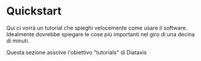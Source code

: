 # Quickstart

Qui ci vorrà un tutorial che spieghi velocemente come usare il software.
Idealmente dovrebbe spiegare le cose più importanti nel giro di una decina di minuti.

Questa sezione assolve l'obiettivo "tutorials" di Diataxis


<!--raw-typst
#pagebreak()
-->